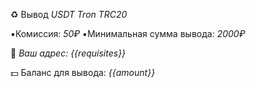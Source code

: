 ♻️ Вывод *USDT Tron TRC20*

▪️Комиссия: *50₽*
▪️Минимальная сумма вывода: *2000₽*

👤 *Ваш адрес: {{requisites}}*

💵 Баланс для вывода: *{{amount}}*

